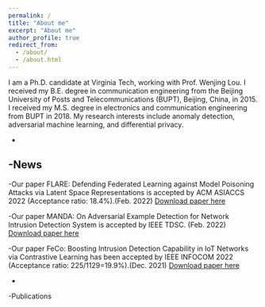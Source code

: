 ```yaml
---
permalink: /
title: "About me"
excerpt: "About me"
author_profile: true
redirect_from: 
  - /about/
  - /about.html
---
```


I am a Ph.D. candidate at Virginia Tech, working with Prof. Wenjing Lou. I received my B.E. degree in communication engineering from the Beijing University of Posts and Telecommunications (BUPT), Beijing, China, in 2015. I received my M.S. degree in electronics and communication engineering from BUPT in 2018. 
My research interests include anomaly detection, adversarial machine learning, and differential privacy.

-
-News
-
-Our paper FLARE: Defending Federated Learning against Model Poisoning Attacks via Latent Space Representations is accepted by ACM ASIACCS 2022 (Acceptance ratio: 18.4%).(Feb. 2022) [Download paper here](http://ning-wang1.github.io/files/flare.pdf)

-Our paper MANDA: On Adversarial Example Detection for Network Intrusion Detection System is accepted by IEEE TDSC. (Feb. 2022) [Download paper here](http://ning-wang1.github.io/files/manda_journal.pdf)

-Our paper FeCo: Boosting Intrusion Detection Capability in IoT Networks via Contrastive Learning has been accepted by IEEE INFOCOM 2022 (Acceptance ratio: 225/1129=19.9%).(Dec. 2021) [Download paper here](http://ning-wang1.github.io/files/feco.pdf)


-
-Publications
